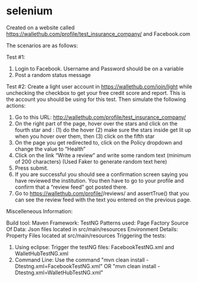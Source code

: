 # selenium
Created on a website called https://wallethub.com/profile/test_insurance_company/ and Facebook.com

The scenarios are as follows:

Test #1:

1. Login to Facebook. Username and Password should be on a variable
2. Post a random status message

Test #2:
Create a light user account in https://wallethub.com/join/light while unchecking the checkbox to get your free credit score and report. This is the account you should be using for this test. Then simulate the following actions:
1. Go to this URL: http://wallethub.com/profile/test_insurance_company/
2. On the right part of the page, hover over the stars and click on the fourth star and :
  (1) do the hover 
  (2) make sure the stars inside get lit up when you hover over them, then 
  (3) click on the fifth star
3. On the page you get redirected to, click on the Policy dropdown and change the value to “Health”
4. Click on the link “Write a review” and write some random text (minimum of 200 characters) (Used Faker to generate random text here)
5. Press submit.
6. If you are successful you should see a confirmation screen saying you have reviewed the institution. You then have to go to your profile and confirm that a “review feed” got posted there.
7. Go to https://wallethub.com/profile/<username>/reviews/ and assertTrue() that you can see the review feed with the text you entered on the previous page.

Miscelleneous Information:

Build tool: Maven
Framework: TestNG
Patterns used: Page Factory
Source Of Data: Json files located in src/main/resources
Environment Details: Property Files located at src/main/resources
Triggering the tests:
  1. Using eclipse: Trigger the testNG files: FacebookTestNG.xml and WalletHubTestNG.xml
  2. Command Line: Use the command "mvn clean install -Dtestng.xml=FacebookTestNG.xml" OR "mvn clean install -Dtestng.xml=WalletHubTestNG.xml"


